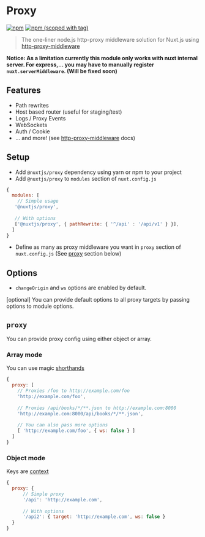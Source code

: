 # Proxy
[![npm](https://img.shields.io/npm/dt/@nuxtjs/proxy.svg?style=flat-square)](https://npmjs.com/package/@nuxtjs/proxy)
[![npm (scoped with tag)](https://img.shields.io/npm/v/@nuxtjs/proxy/latest.svg?style=flat-square)](https://npmjs.com/package/@nuxtjs/proxy)

> The one-liner node.js http-proxy middleware solution for Nuxt.js using
 [http-proxy-middleware](https://github.com/chimurai/http-proxy-middleware)

**Notice: As a limitation currently this module only works with nuxt internal server. For express,... you may have to 
manually register `nuxt.serverMiddleware`. (Will be fixed soon)**

## Features
- Path rewrites
- Host based router (useful for staging/test)
- Logs / Proxy Events
- WebSockets
- Auth / Cookie
- ... and more! (see [http-proxy-middleware](https://github.com/chimurai/http-proxy-middleware) docs)

## Setup
- Add `@nuxtjs/proxy` dependency using yarn or npm to your project
- Add `@nuxtjs/proxy` to `modules` section of `nuxt.config.js`
```js
{
  modules: [
    // Simple usage
   '@nuxtjs/proxy',
   
   // With options
   ['@nuxtjs/proxy', { pathRewrite: { '^/api' : '/api/v1' } }],
  ]
}
````
- Define as many as proxy middleware you want in `proxy` section of  `nuxt.config.js` (See [proxy](#proxy) section below)

## Options
- `changeOrigin` and `ws` options are enabled by default.

[optional] You can provide default options to all proxy targets by passing options to module options.

## `proxy`
You can provide proxy config using either object or array.

### Array mode
You can use magic [shorthands](https://github.com/chimurai/http-proxy-middleware#shorthand)

```js
{
  proxy: [
    // Proxies /foo to http://example.com/foo
    'http://example.com/foo',
    
    // Proxies /api/books/*/**.json to http://example.com:8000
    'http://example.com:8000/api/books/*/**.json',
    
    // You can also pass more options
    [ 'http://example.com/foo', { ws: false } ]
  ]
}
```

### Object mode
Keys are [context](https://github.com/chimurai/http-proxy-middleware#context-matching)

```js
{
  proxy: {
      // Simple proxy
      '/api': 'http://example.com',
      
      // With options
      '/api2': { target: 'http://example.com', ws: false }
  }
}
```
